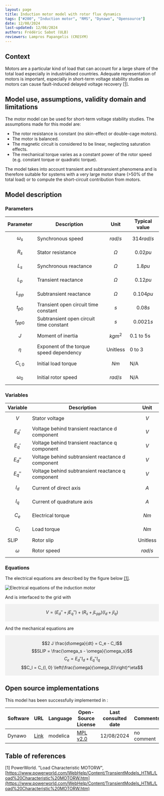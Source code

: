 ```yaml
---
layout: page
title: Induction motor model with rotor flux dynamics
tags: ["#200", "Induction motor", "RMS", "Dynawo", "Opensource"]
date: 12/08/2024
last-updated: 12/08/2024
authors: Frédéric Sabot (ULB)
reviewers: Lampros Papangelis (CRESYM)
---
```



## Context

Motors are a particular kind of load that can account for a large share of the total load especially in industrialised countries. Adequate representation of motors is important, especially in short-term voltage stability studies as motors can cause fault-induced delayed voltage recovery [[1]](#1).

## Model use, assumptions, validity domain and limitations

The motor model can be used for short-term voltage stability studies. The assumptions made for this model are:

* The rotor resistance is constant (no skin-effect or double-cage motors).
* The motor is balanced.
* The magnetic circuit is considered to be linear, neglecting saturation effects.
* The mechanical torque varies as a constant power of the rotor speed (e.g. constant torque or quadratic torque).

The model takes into account transient and subtransient phenomena and is therefore suitable for systems with a very large motor share (>50% of the total load) or to compute the short-circuit contribution from motors.

## Model description

### Parameters

| Parameter| Description | Unit | Typical value
| ---| ---  | --- | --- |
| $$\omega_s$$ | Synchronous speed | $$rad/s$$ | $$314rad/s$$ |
| $$R_s$$ | Stator resistance | $$\Omega$$ | $$0.02pu$$ |
| $$L_s$$ | Synchronous reactance  | $$\Omega$$ | $$1.8pu$$ |
| $$L_p$$ | Transient reactance  | $$\Omega$$ | $$0.12pu$$ |
| $$L_{pp}$$ | Subtransient reactance  | $$\Omega$$ | $$0.104pu$$ |
| $$t_{p0}$$ | Transient open circuit time constant  | $$s$$ | $$0.08s$$ |
| $$t_{pp0}$$ | Subtransient open circuit time constant  | $$s$$ | $$0.0021s$$ |
| $$J$$ | Moment of inertia | $$kgm^2$$ | 0.1 to 5s |
| $$\eta$$ | Exponent of the torque speed dependency | Unitless | 0 to 3 |
| $$C_{l, 0}$$ | Initial load torque | $$Nm$$ | N/A |
| $$\omega_0$$ | Initial rotor speed | $$rad/s$$ | N/A |

### Variables

| Variable | Description | Unit |
| --- | --- | --- |
| $$V$$ | Stator voltage | $$V$$ |
| $$E_d'$$ | Voltage behind transient reactance d component | $$V$$ |
| $$E_q'$$ | Voltage behind transient reactance q component | $$V$$ |
| $$E_d''$$ | Voltage behind subtransient reactance d component | $$V$$ |
| $$E_q''$$ | Voltage behind subtransient reactance q component | $$V$$ |
| $$I_d$$ | Current of direct axis | $$A$$ |
| $$I_q$$ | Current of quadrature axis | $$A$$ |
| $$C_e$$ | Electrical torque | $$Nm$$ |
| $$C_l$$ | Load torque | $$Nm$$ |
| SLIP | Rotor slip | Unitless |
| $$\omega$$ | Rotor speed | $$rad/s$$ |

### Equations

The electrical equations are described by the figure below [[1]](#1).

<img src="{{'pages/models/motors/WECC_Motor/Load Characteristic MOTORW_0001.svg' | relative_url}}" alt="Electrical equations of the induction motor"/>

And is interfaced to the grid with

<div style="background-color:rgba(0, 0, 0, 0.0470588); text-align:center; vertical-align: middle; padding:4px 0;">

$$V = (E_d'' + j E_q'') + (R_s + j L_{pp}) (I_d + j I_q)$$

</div>

And the mechanical equations are

<div style="background-color:rgba(0, 0, 0, 0.0470588); text-align:center; vertical-align: middle; padding:4px 0;">

$$2 J  \frac{d\omega}{dt} = C_e - C_l$$
$$SLIP = \frac{\omega_s - \omega}{\omega_s}$$
$$C_e = E_d'' I_d + E_q'' I_q$$
$$C_l = C_{l, 0} \left(\frac{\omega}{\omega_0}\right)^\eta$$

</div>

## Open source implementations

This model has been successfully implemented in :

| Software      | URL | Language | Open-Source License | Last consulted date | Comments |
| --------------| --- | --------- | ------------------- |------------------- | -------- |
|Dynawo|[Link](https://github.com/dynawo/dynawo/blob/master/dynawo/sources/Models/Modelica/Dynawo/Electrical/Machines/Motors/MotorFifthOrder.mo)| modelica | [MPL v2.0](https://www.mozilla.org/en-US/MPL/2.0/)  | 12/08/2024 | no comment |


## Table of references

<a id="1">[1]</a> PowerWorld. "Load Characteristic MOTORW", [https://www.powerworld.com/WebHelp/Content/TransientModels_HTML/Load%20Characteristic%20MOTORW.htm](https://www.powerworld.com/WebHelp/Content/TransientModels_HTML/Load%20Characteristic%20MOTORW.htm)
